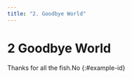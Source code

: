 ```yaml
---
title: "2. Goodbye World"
---
```


# **2** Goodbye World

Thanks for all the fish.No
{:#example-id}
